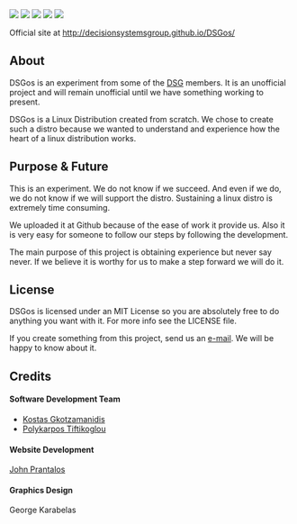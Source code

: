 <img src="https://img.shields.io/badge/Development-Active-brightgreen.svg" />
<img src="https://img.shields.io/badge/Status-Alpha-orange.svg" />
<img src="https://img.shields.io/badge/Kernel-4.2.1-blue.svg" />
<img src="https://img.shields.io/badge/Architecture-x64-blue.svg" />
<img src="https://img.shields.io/badge/Licence-MIT-blue.svg" />

Official site at http://decisionsystemsgroup.github.io/DSGos/

## About
DSGos is an experiment from some of the [DSG](http://dsg.teiste.gr/) members. It
is an unofficial project and will remain unofficial until we have something
working to present.

DSGos is a Linux Distribution created from scratch. We chose to create such a
distro because we wanted to understand and experience how the heart of a linux
distribution works.

## Purpose & Future
This is an experiment. We do not know if we succeed. And even if we do, we do
not know if we will support the distro. Sustaining a linux distro is extremely
time consuming.

We uploaded it at Github because of the ease of work it provide us. Also it is
very easy for someone to follow our steps by following the development.

The main purpose of this project is obtaining experience but never say never. If
we believe it is worthy for us to make a step forward we will do it.

## License
DSGos is licensed under an MIT License so you are absolutely free to do anything
you want with it. For more info see the LICENSE file.

If you create something from this project, send us an [e-mail](mailto:johnprantalos@gmail.gr).
We will be happy to know about it.

## Credits
#### Software Development Team
* [Kostas Gkotzamanidis](http://kgkotzamanidis.github.io/)
* [Polykarpos Tiftikoglou](http://polykarposT.github.io/)

#### Website Development
[John Prantalos](http:/pandorian.github.io/)

#### Graphics Design
George Karabelas
